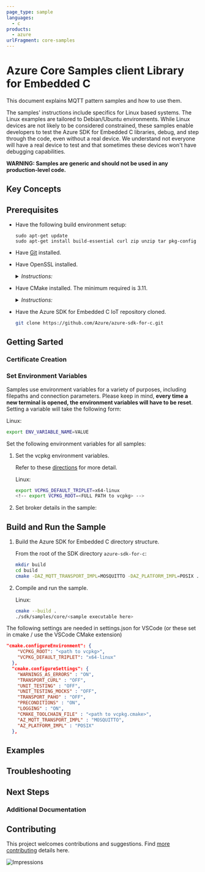 ```yaml
---
page_type: sample
languages:
  - c
products:
  - azure
urlFragment: core-samples
---
```


# Azure Core Samples client Library for Embedded C

This document explains MQTT pattern samples and how to use them.

The samples' instructions include specifics for Linux based systems. The Linux examples are tailored to Debian/Ubuntu environments. While Linux devices are not likely to be considered constrained, these samples enable developers to test the Azure SDK for Embedded C libraries, debug, and step through the code, even without a real device. We understand not everyone will have a real device to test and that sometimes these devices won't have debugging capabilities.

**WARNING: Samples are generic and should not be used in any production-level code.**

## Key Concepts

## Prerequisites

- Have the following build environment setup:
  ```
  sudo apt-get update
  sudo apt-get install build-essential curl zip unzip tar pkg-config
  ```
- Have [Git](https://git-scm.com/download) installed.
<!-- - Have Microsoft [vcpkg](https://github.com/microsoft/vcpkg) package manager and [Mosquitto MQTT C client](TODO) or [Eclipse Paho MQTT C client](https://www.eclipse.org/paho/) installed. This installation may take an extended amount of time (~15-20 minutes).

    <details><summary><i>Instructions:</i></summary>
    <p>

    NOTE: For the correct vcpkg commit, see [vcpkg-commit.txt](https://github.com/Azure/azure-sdk-for-c/blob/main/eng/vcpkg-commit.txt).

    Linux:

    ```bash
    git clone https://github.com/Microsoft/vcpkg.git
    cd vcpkg
    git checkout <vcpkg commit> # Checkout the vcpkg commit per vcpkg-commit.txt above.
    ./bootstrap-vcpkg.sh
    ./vcpkg install --triplet x64-linux curl cmocka paho-mqtt mosquitto
    ```

    </p>
    </details> -->

- Have OpenSSL installed.

    <details><summary><i>Instructions:</i></summary>
    <p>

    Linux:

    ```bash
    sudo apt-get install openssl libssl-dev
    ```

    </p>
    </details>

- Have CMake installed. The minimum required is 3.11.

    <details><summary><i>Instructions:</i></summary>
    <p>

    Linux:

    - Ubuntu 18.04 or 20.04 or 22.04:

      ```bash
      sudo apt-get install cmake
      ```

    - Ubuntu 16.04: Download the latest version of [CMake](https://cmake.org/files).

      ```bash
      wget https://cmake.org/files/v3.18/cmake-3.18.3-Linux-x86_64.sh # Use latest version.
      sudo ./cmake-3.18.3-Linux-x86_64.sh --prefix=/usr
      ```
        - When prompted to include the default subdirectory, enter `n` so to install in `/usr/local`.

    </p>
    </details>

- Have the Azure SDK for Embedded C IoT repository cloned.

    ```bash
    git clone https://github.com/Azure/azure-sdk-for-c.git
    ```


## Getting Sarted

### Certificate Creation

### Set Environment Variables

Samples use environment variables for a variety of purposes, including filepaths and connection parameters. Please keep in mind, **every time a new terminal is opened, the environment variables will have to be reset**. Setting a variable will take the following form:

  Linux:

  ```bash
  export ENV_VARIABLE_NAME=VALUE
  ```

Set the following environment variables for all samples:

  1. Set the vcpkg environment variables.

      Refer to these [directions](https://github.com/Azure/azure-sdk-for-c#development-environment) for more detail.

      Linux:

      ```bash
      export VCPKG_DEFAULT_TRIPLET=x64-linux
      <!-- export VCPKG_ROOT=<FULL PATH to vcpkg> -->
      ```

  2. Set broker details in the sample:

## Build and Run the Sample
1. Build the Azure SDK for Embedded C directory structure.

    From the root of the SDK directory `azure-sdk-for-c`:

    ```bash
    mkdir build
    cd build
    cmake -DAZ_MQTT_TRANSPORT_IMPL=MOSQUITTO -DAZ_PLATFORM_IMPL=POSIX ..
    ```
2. Compile and run the sample.

    Linux:

    ```bash
    cmake --build .
    ./sdk/samples/core/<sample executable here>
    ```
The following settings are needed in settings.json for VSCode (or these set in cmake / use the VSCode CMake extension)

```json
"cmake.configureEnvironment": {
    "VCPKG_ROOT": "<path to vcpkg>",
    "VCPKG_DEFAULT_TRIPLET": "x64-linux"
  },
  "cmake.configureSettings": {
    "WARNINGS_AS_ERRORS" : "ON",
    "TRANSPORT_CURL" : "OFF",
    "UNIT_TESTING" : "OFF",
    "UNIT_TESTING_MOCKS" : "OFF",
    "TRANSPORT_PAHO" : "OFF",
    "PRECONDITIONS" : "ON",
    "LOGGING" : "ON",
    "CMAKE_TOOLCHAIN_FILE" : "<path to vcpkg.cmake>",
    "AZ_MQTT_TRANSPORT_IMPL" : "MOSQUITTO",
    "AZ_PLATFORM_IMPL" : "POSIX"
  },
```

## Examples

## Troubleshooting

## Next Steps

### Additional Documentation

## Contributing

This project welcomes contributions and suggestions. Find [more contributing][SDK_README_CONTRIBUTING] details here.

<!-- LINKS -->
[SDK_README_CONTRIBUTING]: https://github.com/Azure/azure-sdk-for-c/blob/main/CONTRIBUTING.md

![Impressions](https://azure-sdk-impressions.azurewebsites.net/api/impressions/azure-sdk-for-c%2Fsdk%2Fcore%2Fcore%2Fsamples%2FREADME.png)
